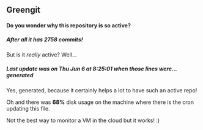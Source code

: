 ## Greengit

#### Do you wonder why this repository is so active?

##### After all it has 2758 commits!

But is it *really* active? Well...

##### Last update was on Thu Jun 6 at 8:25:01 when those lines were... generated

Yes, generated, because it certainly helps a lot to have such an active repo!

Oh and there was **68%** disk usage on the machine
where there is the cron updating this file.

Not the best way to monitor a VM in the cloud but it works! :)
